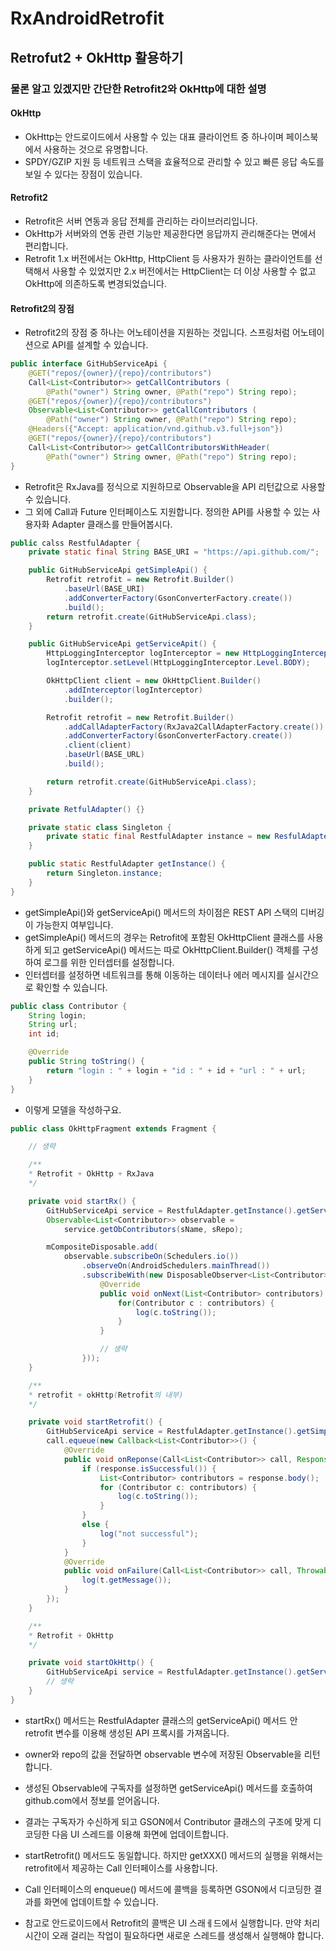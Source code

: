 # RxAndroidRetrofit
## Retrofut2 + OkHttp 활용하기
### 물론 알고 있겠지만 간단한 Retrofit2와 OkHttp에 대한 설명
#### OkHttp
* OkHttp는 안드로이드에서 사용할 수 있는 대표 클라이언트 중 하나이며 페이스북에서 사용하는 것으로 유명합니다.
* SPDY/GZIP 지원 등 네트워크 스택을 효율적으로 관리할 수 있고 빠른 응답 속도를 보일 수 있다는 장점이 있습니다.

#### Retrofit2
* Retrofit은 서버 연동과 응답 전체를 관리하는 라이브러리입니다.
* OkHttp가 서버와의 연동 관련 기능만 제공한다면 응답까지 관리해준다는 면에서 편리합니다.
* Retrofit 1.x 버전에서는 OkHttp, HttpClient 등 사용자가 원하는 클라이언트를 선택해서 사용할 수 있었지만 2.x 버전에서는 HttpClient는 더 이상 사용할 수 없고 OkHttp에 의존하도록 변경되었습니다.

#### Retrofit2의 장점
* Retrofit2의 장점 중 하나는 어노테이션을 지원하는 것입니다. 스프링처럼 어노테이션으로 API를 설계할 수 있습니다.

~~~java
public interface GitHubServiceApi {
    @GET("repos/{owner}/{repo}/contributors")
    Call<List<Contributor>> getCallContributors (
        @Path("owner") String owner, @Path("repo") String repo);
    @GET("repos/{owner}/{repo}/contributors")
    Observable<List<Contributor>> getCallContributors (
        @Path("owner") String owner, @Path("repo") String repo);
    @Headers({"Accept: application/vnd.github.v3.full+json"})
    @GET("repos/{owner}/{repo}/contributors")
    Call<List<Contributor>> getCallContributorsWithHeader(
        @Path("owner") String owner, @Path("repo") String repo);
}
~~~
* Retrofit은 RxJava를 정식으로 지원하므로 Observable을 API 리턴값으로 사용할 수 있습니다.
* 그 외에 Call과 Future 인터페이스도 지원합니다. 정의한 API를 사용할 수 있는 사용자화 Adapter 클래스를 만들어봅시다.
~~~java
public calss RestfulAdapter {
    private static final String BASE_URI = "https://api.github.com/";

    public GitHubServiceApi getSimpleApi() {
        Retrofit retrofit = new Retrofit.Builder()
            .baseUrl(BASE_URI)
            .addConverterFactory(GsonConverterFactory.create())
            .build();
        return retrofit.create(GitHubServiceApi.class);
    }

    public GitHubServiceApi getServiceApit() {
        HttpLoggingInterceptor logInterceptor = new HttpLoggingInterceptor();
        logInterceptor.setLevel(HttpLoggingInterceptor.Level.BODY);

        OkHttpClient client = new OkHttpClient.Builder()
            .addInterceptor(logInterceptor)
            .builder();

        Retrofit retrofit = new Retrofit.Builder()
            .addCallAdapterFactory(RxJava2CallAdapterFactory.create())
            .addConverterFactory(GsonConverterFactory.create())
            .client(client)
            .baseUrl(BASE_URL)
            .build();

        return retrofit.create(GitHubServiceApi.class);
    }

    private RetfulAdapter() {}

    private static class Singleton {
        private static final RestfulAdapter instance = new ResfulAdapter();
    }

    public static RestfulAdapter getInstance() {
        return Singleton.instance;
    }
}
~~~
* getSimpleApi()와 getServiceApi() 메서드의 차이점은 REST API 스택의 디버깅이 가능한지 여부입니다.
* getSimpleApi() 메서드의 경우는 Retrofit에 포함된 OkHttpClient 클래스를 사용하게 되고 getServiceApi() 메서드는 따로 OkHttpClient.Builder() 객체를 구성하여 로그를 위한 인터셉터를 설정합니다.
* 인터셉터를 설정하면 네트워크를 통해 이동하는 데이터나 에러 메시지를 실시간으로 확인할 수 있습니다.

~~~java
public class Contributor {
    String login;
    String url;
    int id;

    @Override
    public String toString() {
        return "login : " + login + "id : " + id + "url : " + url;
    }
}
~~~
* 이렇게 모델을 작성하구요.
~~~java
public class OkHttpFragment extends Fragment {

    // 생략

    /**
    * Retrofit + OkHttp + RxJava
    */

    private void startRx() {
        GitHubServiceApi service = RestfulAdapter.getInstance().getServiceApi();
        Observable<List<Contributor>> observable = 
            service.getObContributors(sName, sRepo);

        mCompositeDisposable.add(
            observable.subscribeOn(Schedulers.io())
                .observeOn(AndroidSchedulers.mainThread())
                .subscribeWith(new DisposableObserver<List<Contributor>>(){
                    @Override
                    public void onNext(List<Contributor> contributors) {
                        for(Contributor c : contributors) {
                            log(c.toString());
                        }
                    }

                    // 생략
                }));
    }

    /**
    * retrofit + okHttp(Retrofit의 내부)
    */

    private void startRetrofit() {
        GitHubServiceApi service = RestfulAdapter.getInstance().getSimpleApi();
        call.equeue(new Callback<List<Contributor>>() {
            @Override
            public void onReponse(Call<List<Contributor>> call, Response<List<Contributor>> response) {
                if (response.isSuccessful()) {
                    List<Contributor> contributors = response.body();
                    for (Contributor c: contributors) {
                        log(c.toString());
                    }
                }
                else {
                    log("not successful");
                }
            }
            @Override
            public void onFailure(Call<List<Contributor>> call, Throwable t) {
                log(t.getMessage());
            }
        });
    }

    /**
    * Retrofit + OkHttp
    */

    private void startOkHttp() {
        GitHubServiceApi service = RestfulAdapter.getInstance().getServiceApi();
        // 생략
    }
}
~~~
* startRx() 메서드는 RestfulAdapter 클래스의 getServiceApi() 메서드 안 retrofit 변수를 이용해 생성된 API 프록시를 가져옵니다.
* owner와 repo의 값을 전달하면 observable 변수에 저장된 Observable을 리턴합니다.
* 생성된 Observable에 구독자를 설정하면 getServiceApi() 메서드를 호출하여 github.com에서 정보를 얻어옵니다.
* 결과는 구독자가 수신하게 되고 GSON에서 Contributor 클래스의 구조에 맞게 디코딩한 다음 UI 스레드를 이용해 화면에 업데이트합니다.

* startRetrofit() 메서드도 동일합니다. 하지만 getXXX() 메서드의 실행을 위해서는 retrofit에서 제공하는 Call 인터페이스를 사용합니다.
* Call 인터페이스의 enqueue() 메서드에 콜백을 등록하면 GSON에서 디코딩한 결과를 화면에 업데이트할 수 있습니다.
* 참고로 안드로이드에서 Retrofit의 콜백은 UI 스래ㅔ드에서 실행합니다. 만약 처리 시간이 오래 걸리는 작업이 필요하다면 새로운 스레드를 생성해서 실행해야 합니다.